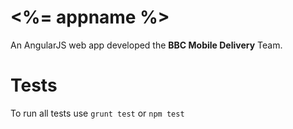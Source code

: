 <%= appname %>
===
An AngularJS web app developed the **BBC Mobile Delivery** Team.

Tests
===
To run all tests use ```grunt test``` or ```npm test```
